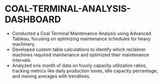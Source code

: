 # COAL-TERMINAL-ANALYSIS-DASHBOARD
- Conducted a Coal Terminal Maintenance Analysis using Advanced Tableau, focusing on optimizing maintenance schedules for heavy machinery.
- Developed custom table calculations to identify which reclaimer machines required maintenance and optimized their maintenance intervals.
- Analyzed one month of data on hourly capacity utilization ratios, tracking metrics like daily production tones, idle capacity percentage, and moving averages with trendlines.
